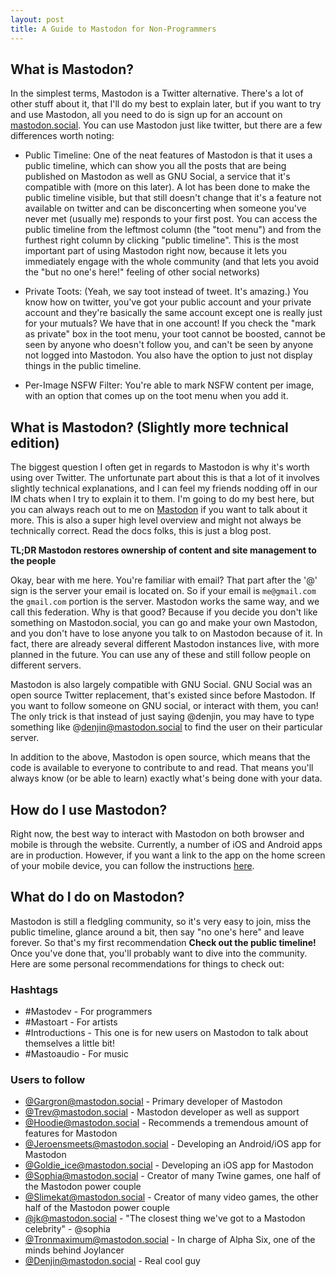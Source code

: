 ```yaml
---
layout: post
title: A Guide to Mastodon for Non-Programmers
---
```


## What is Mastodon?

In the simplest terms, Mastodon is a Twitter alternative. There's a lot of other stuff about it, that I'll do my best to explain later, but if you want to try and use Mastodon, all you need to do is sign up for an account on [mastodon.social](https://mastodon.social).  You can use Mastodon just like twitter, but there are a few differences worth noting:

* Public Timeline: One of the neat features of Mastodon is that it uses a public timeline, which can show you all the posts that are being published on Mastodon as well as GNU Social, a service that it's compatible with (more on this later).  A lot has been done to make the public timeline visible, but that still doesn't change that it's a feature not available on twitter and can be disconcerting when someone you've never met (usually me) responds to your first post. You can access the public timeline from the leftmost column (the "toot menu") and from the furthest right column by clicking "public timeline".  This is the most important part of using Mastodon right now, because it lets you immediately engage with the whole community (and that lets you avoid the "but no one's here!" feeling of other social networks)

* Private Toots: (Yeah, we say toot instead of tweet.  It's amazing.) You know how on twitter, you've got your public account and your private account and they're basically the same account except one is really just for your mutuals?  We have that in one account! If you check the "mark as private" box in the toot menu, your toot cannot be boosted, cannot be seen by anyone who doesn't follow you, and can't be seen by anyone not logged into Mastodon. You also have the option to just not display things in the public timeline.

* Per-Image NSFW Filter: You're able to mark NSFW content per image, with an option that comes up on the toot menu when you add it.

## What is Mastodon? (Slightly more technical edition)

The biggest question I often get in regards to Mastodon is why it's worth using over Twitter. The unfortunate part about this is that a lot of it involves slightly technical explanations, and I can feel my friends nodding off in our IM chats when I try to explain it to them.  I'm going to do my best here, but you can always reach out to me on [Mastodon](https://mastodon.social/users/denjin) if you want to talk about it more. This is also a super high level overview and might not always be technically correct.  Read the docs folks, this is just a blog post.

**TL;DR Mastodon restores ownership of content and site management to the people**

Okay, bear with me here.  You're familiar with email?  That part after the '@' sign is the server your email is located on.  So if your email is `me@gmail.com` the `gmail.com` portion is the server.  Mastodon works the same way, and we call this federation.  Why is that good?  Because if you decide you don't like something on Mastodon.social, you can go and make your own Mastodon, and you don't have to lose anyone you talk to on Mastodon because of it. In fact, there are already several different Mastodon instances live, with more planned in the future.  You can use any of these and still follow people on different servers.

Mastodon is also largely compatible with GNU Social.  GNU Social was an open source Twitter replacement, that's existed since before Mastodon.  If you want to follow someone on GNU social, or interact with them, you can! The only trick is that instead of just saying @denjin, you may have to type something like @denjin@mastodon.social to find the user on their particular server.

In addition to the above, Mastodon is open source, which means that the code is available to everyone to contribute to and read.  That means you'll always know (or be able to learn) exactly what's being done with your data.

## How do I use Mastodon?

Right now, the best way to interact with Mastodon on both browser and mobile is through the website.  Currently, a number of iOS and Android apps are in production.  However, if you want a link to the app on the home screen of your mobile device, you can follow the instructions [here](http://www.howtogeek.com/196087/how-to-add-websites-to-the-home-screen-on-any-smartphone-or-tablet/).

## What do I do on Mastodon?

Mastodon is still a fledgling community, so it's very easy to join, miss the public timeline, glance around a bit, then say "no one's here" and leave forever. So that's my first recommendation **Check out the public timeline!** Once you've done that, you'll probably want to dive into the community.  Here are some personal recommendations for things to check out:

### Hashtags
* #Mastodev - For programmers
* #Mastoart - For artists
* #Introductions - This one is for new users on Mastodon to talk about themselves a little bit!
* #Mastoaudio - For music

### Users to follow
* [@Gargron@mastodon.social](https://mastodon.social/users/Gargron) - Primary developer of Mastodon
* [@Trev@mastodon.social](https://mastodon.social/users/Trev) - Mastodon developer as well as support
* [@Hoodie@mastodon.social](https://mastodon.social/users/hoodie) - Recommends a tremendous amount of features for Mastodon
* [@Jeroensmeets@mastodon.social](https://mastodon.social/users/jeroensmeets) - Developing an Android/iOS app for Mastodon
* [@Goldie_ice@mastodon.social](https://mastodon.social/users/goldie_ice) - Developing an iOS app for Mastodon
* [@Sophia@mastodon.social](https://mastodon.social/users/sophia) - Creator of many Twine games, one half of the Mastodon power couple
* [@Slimekat@mastodon.social](https://mastodon.social/users/Slimekat) - Creator of many video games, the other half of the Mastodon power couple
* [@jk@mastodon.social](https://mastodon.social/users/jk) - "The closest thing we've got to a Mastodon celebrity" - @sophia
* [@Tronmaximum@mastodon.social](https://mastodon.social/users/tronmaximum) - In charge of Alpha Six, one of the minds behind Joylancer
* [@Denjin@mastodon.social](https://mastodon.social/users/denjin) - Real cool guy
